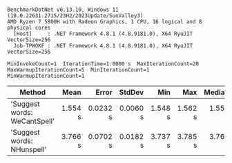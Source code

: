 ```

BenchmarkDotNet v0.13.10, Windows 11 (10.0.22631.2715/23H2/2023Update/SunValley3)
AMD Ryzen 7 5800H with Radeon Graphics, 1 CPU, 16 logical and 8 physical cores
  [Host]     : .NET Framework 4.8.1 (4.8.9181.0), X64 RyuJIT VectorSize=256
  Job-TPWOKF : .NET Framework 4.8.1 (4.8.9181.0), X64 RyuJIT VectorSize=256

MinInvokeCount=1  IterationTime=1.0000 s  MaxIterationCount=20  
MaxWarmupIterationCount=5  MinIterationCount=1  MinWarmupIterationCount=1  

```
| Method                       | Mean    | Error    | StdDev   | Min     | Max     | Median  | Ratio |
|----------------------------- |--------:|---------:|---------:|--------:|--------:|--------:|------:|
| &#39;Suggest words: WeCantSpell&#39; | 1.554 s | 0.0232 s | 0.0060 s | 1.548 s | 1.562 s | 1.553 s |  1.00 |
| &#39;Suggest words: NHunspell&#39;   | 3.766 s | 0.0702 s | 0.0182 s | 3.737 s | 3.785 s | 3.769 s |  2.42 |
